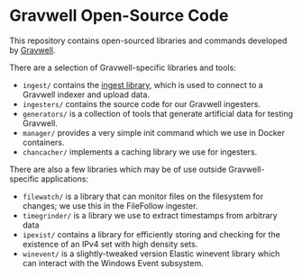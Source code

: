 # Gravwell Open-Source Code

This repository contains open-sourced libraries and commands developed by [Gravwell](https://gravwell.io).

There are a selection of Gravwell-specific libraries and tools:

* `ingest/` contains the [ingest library](https://pkg.go.dev/github.com/gravwell/gravwell/v3/ingest?tab=doc), which is used to connect to a Gravwell indexer and upload data.
* `ingesters/` contains the source code for our Gravwell ingesters.
* `generators/` is a collection of tools that generate artificial data for testing Gravwell.
* `manager/` provides a very simple init command which we use in Docker containers.
* `chancacher/` implements a caching library we use for ingesters.

There are also a few libraries which may be of use outside Gravwell-specific applications:

* `filewatch/` is a library that can monitor files on the filesystem for changes; we use this in the FileFollow ingester.
* `timegrinder/` is a library we use to extract timestamps from arbitrary data
* `ipexist/` contains a library for efficiently storing and checking for the existence of an IPv4 set with high density sets.
* `winevent/` is a slightly-tweaked version Elastic winevent library which can interact with the Windows Event subsystem.
